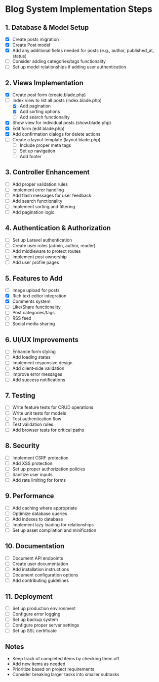 # Blog System Implementation Steps

## 1. Database & Model Setup
- [x] Create posts migration
- [x] Create Post model
- [x] Add any additional fields needed for posts (e.g., author, published_at, status)
- [ ] Consider adding categories/tags functionality
- [ ] Set up model relationships if adding user authentication

## 2. Views Implementation
- [x] Create post form (create.blade.php)
- [ ] Index view to list all posts (index.blade.php)
  - [x] Add pagination
  - [x] Add sorting options
  - [ ] Add search functionality
- [x] Show view for individual posts (show.blade.php)
- [x] Edit form (edit.blade.php)
- [x] Add confirmation dialogs for delete actions
- [ ] Create a layout template (layout.blade.php)
  - [ ] Include proper meta tags
  - [ ] Set up navigation
  - [ ] Add footer

## 3. Controller Enhancement
- [ ] Add proper validation rules
- [ ] Implement error handling
- [ ] Add flash messages for user feedback
- [ ] Add search functionality
- [ ] Implement sorting and filtering
- [ ] Add pagination logic

## 4. Authentication & Authorization
- [ ] Set up Laravel authentication
- [ ] Create user roles (admin, author, reader)
- [ ] Add middleware to protect routes
- [ ] Implement post ownership
- [ ] Add user profile pages

## 5. Features to Add
- [ ] Image upload for posts
- [x] Rich text editor integration
- [x] Comments system
- [ ] Like/Share functionality
- [ ] Post categories/tags
- [ ] RSS feed
- [ ] Social media sharing

## 6. UI/UX Improvements
- [ ] Enhance form styling
- [ ] Add loading states
- [ ] Implement responsive design
- [ ] Add client-side validation
- [ ] Improve error messages
- [ ] Add success notifications

## 7. Testing
- [ ] Write feature tests for CRUD operations
- [ ] Write unit tests for models
- [ ] Test authentication flow
- [ ] Test validation rules
- [ ] Add browser tests for critical paths

## 8. Security
- [ ] Implement CSRF protection
- [ ] Add XSS protection
- [ ] Set up proper authorization policies
- [ ] Sanitize user inputs
- [ ] Add rate limiting for forms

## 9. Performance
- [ ] Add caching where appropriate
- [ ] Optimize database queries
- [ ] Add indexes to database
- [ ] Implement lazy loading for relationships
- [ ] Set up asset compilation and minification

## 10. Documentation
- [ ] Document API endpoints
- [ ] Create user documentation
- [ ] Add installation instructions
- [ ] Document configuration options
- [ ] Add contributing guidelines

## 11. Deployment
- [ ] Set up production environment
- [ ] Configure error logging
- [ ] Set up backup system
- [ ] Configure proper server settings
- [ ] Set up SSL certificate

## Notes
- Keep track of completed items by checking them off
- Add new items as needed
- Prioritize based on project requirements
- Consider breaking larger tasks into smaller subtasks 